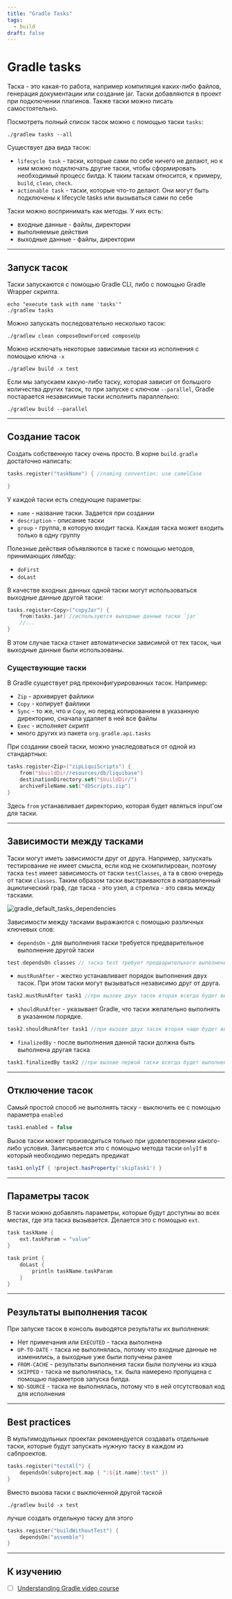 ```yaml
---
title: "Gradle Tasks"
tags:
  - build
draft: false
---
```


# Gradle tasks

Таска - это какая-то работа, например компиляция каких-либо файлов, генерация документации или создание jar.
Таски добавляются в проект при подключении плагинов.
Также таски можно писать самостоятельно.

Посмотреть полный список тасок можно с помощью таски `tasks`:
```shell
./gradlew tasks --all
```

Существует два вида тасок:
- `lifecycle task` - таски, которые сами по себе ничего не делают, но к ним можно подключать другие таски, чтобы сформировать необходимый процесс билда. К таким таскам относится, к примеру, `build`, `clean`, `check`.
- `actionable task` - таски, которые что-то делают. Они могут быть подключены к lifecycle tasks или вызываться сами по себе

Таски можно воспринимать как методы.
У них есть:
- входные данные - файлы, директории
- выполняемые действия
- выходные данные - файлы, директории


---
## Запуск тасок
Таски запускаются с помощью Gradle CLI, либо c помощью Gradle Wrapper скрипта.
```shell
echo "execute task with name 'tasks'"
./gradlew tasks
```

Можно запускать последовательно несколько тасок:
```shell
./gradlew clean composeDownForced composeUp
```

Можно исключать некоторые зависимые таски из исполнения с помощью ключа `-x`
```shell
./gradlew build -x test
```

Если мы запускаем какую-либо таску, которая зависит от большого количества других тасок, то при запуске с ключом `--parallel`, Gradle постарается независимые таски исполнить параллельно:
```shell
./gradlew build --parallel
```


---
## Создание тасок
Создать собственную таску очень просто. 
В корне `build.gradle` достаточно написать:
```kotlin
tasks.register("taskName") { //naming convention: use camelCase

}
```

У каждой таски есть следующие параметры:
- `name` - название таски. Задается при создании
- `description` - описание таски
- `group` - группа, в которую входит таска. Каждая таска может входить только в одну группу

Полезные действия объявляются в таске с помощью методов, принимающих лямбду:
- `doFirst`
- `doLast`

В качестве входных данных одной таски могут использоваться выходные данные другой таски:
```kotlin
tasks.register<Copy>("copyJar") {
    from(tasks.jar) //используются выходные данные таски `jar`
    //...
}
```
В этом случае таска станет автоматически зависимой от тех тасок, чьи выходные данные были использованы.


### Существующие таски
В Gradle существует ряд преконфигурированных тасок.
Например:
- `Zip` - архивирует файлики
- `Copy` - копирует файлики
- `Sync` - то же, что и `Copy`, но перед копированием в указанную директорию, сначала удаляет в ней все файлы
- `Exec` - исполняет скрипт
- много других из пакета `org.gradle.api.tasks`

При создании своей таски, можно унаследоваться от одной из стандартных:
```kotlin
tasks.register<Zip>("zipLiquiScripts") {
    from("$buildDir/resources/db/liquibase")
    destinationDirectory.set("$buildDir/")
    archiveFileName.set("dbScripts.zip")
}
```
Здесь `from` устанавливает директорию, которая будет являться input'ом для таски.

---
## Зависимости между тасками
Таски могут иметь зависимости друг от друга.
Например, запускать тестирование не имеет смысла, если код не скомпилирован, поэтому таска `test` имеет зависимость от таски `testClasses`, а та в свою очередь от таски `classes`.
Таким образом таски выстраиваются в направленный ациклический граф, где таска - это узел, а стрелка - это связь между тасками.

![gradle_default_tasks_dependencies](https://miro.medium.com/max/3336/1*E5JMRbW525OHTa1Op7dGGA.png)

Зависимости между тасками выражаются с помощью различных ключевых слов:
- `dependsOn` - для выполнения таски требуется предварительное выполнение другой таски
```groovy
test.dependsOn classes // таска test требует предварительного выполнения таски classes
```

- `mustRunAfter` - жестко устанавливает порядок выполнения двух тасок. При этом таски могут вызываться независимо друг от друга.
```groovy
task2.mustRunAfter task1 //при вызове двух тасок вторая всегда будет выполняться после первой
```

- `shouldRunAfter` - указывает Gradle, что таски желательно выполнять в указанном порядке.
```groovy
task2.shouldRunAfter task1 //при вызове двух тасок вторая чаще будет выполняться после первой
```

- `finalizedBy` - после выполнения данной таски должна быть выполнена другая таска
```groovy
task1.finalizedBy task2 //при вызове первой таски всегда будет выполнена вторая таска
```


---
## Отключение тасок
Самый простой способ не выполнять таску - выключить ее с помощью параметра `enabled`
```groovy
task1.enabled = false
```

Вызов таски может производиться только при удовлетворении какого-либо условия. Записывается это с помощью метода таски `onlyIf` в который необходимо передать предикат

```groovy
task1.onlyIf { !project.hasProperty('skipTask1') }
```


---
## Параметры тасок
В таски можно добавлять параметры, которые будут доступны во всех местах, где эта таска вызывается. Делается это с помощью `ext`.
```groovy
task taskName {
    ext.taskParam = "value"
}

task print {
    doLast {
        println taskName.taskParam
    }
}
```


---
## Результаты выполнения тасок
При запуске тасок в консоль выводятся результаты их выполнения:

- Нет примечания или `EXECUTED` - таска выполнена
- `UP-TO-DATE` - таска не выполнялась, потому что входные данные не изменились, а выходные уже были получены ранее
- `FROM-CACHE` - результаты выполнения таски были получены из кэша
- `SKIPPED` - таска не выполнялась, т.к. была намерено пропущена с помощью параметров запуска билда.
- `NO-SOURCE` - таска не выполнялась, потому что в ней отсутствовал код для исполнения


---
## Best practices
В мультимодульных проектах рекомендуется создавать отдельные таски, которые будут запускать нужную таску в каждом из сабпроектов.
```kotlin
tasks.register("testAll") {
    dependsOn(subproject.map { ":${it.name}:test" })
}
```

Вместо вызова таски с выключенной другой таской
```shell
./gradlew build -x test
```
лучше создать отдельную таску для этого
```kotlin
tasks.register("buildWithoutTest") {
    dependsOn("assemble")
}
```


---
## К изучению
- [ ] [Understanding Gradle video course](https://www.youtube.com/playlist?list=PLWQK2ZdV4Yl2k2OmC_gsjDpdIBTN0qqkE)
